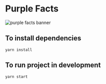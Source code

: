 # Purple Facts

![purple facts banner](https://purplefacts.com/static/logo/banner.png)


## To install dependencies
```
yarn install
```

## To run project in development
```
yarn start
```
